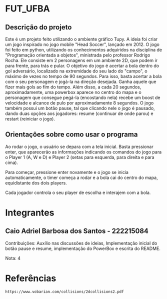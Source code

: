 # FUT_UFBA

## Descrição do projeto
Este é um projeto feito utilizando o ambiente gráfico Tupy. A ideia foi criar um jogo inspirado no jogo mobile "Head Soccer", lançado em 2012. O jogo foi feito em python, utilizando os conhecimentos adquiridos na disciplina de "Programação orientada a objetos", ministrada pelo professor Rodrigo Rocha. Ele consiste em 2 personagens em um ambiente 2D, que podem ir para frente, para trás e pular. O objetivo do jogo é acertar a bola dentro do gol adversário, localizado na extremidade do seu lado do "campo", o máximo de vezes no tempo de 90 segundos. Para isso, basta acertar a bola com o seu personagem e jogá-la na direção desejada. Ganha aquele que fizer mais gols ao fim do tempo. Além disso, a cada 20 segundos, aproximadamente, uma powerbox aparece no centro do mapa e o personagem que consegue pegá-la (encostando nela) recebe um boost de velocidade e alcance de pulo por aproximadamente 8 segundos. O jogo também possui um botão pause, tal que clicando nele o jogo é pausado, dando duas opções aos jogadores: resume (continuar de onde parou) e restart (reiniciar o jogo).

## Orientações sobre como usar o programa
Ao rodar o jogo, o usuário se depara com a tela inicial. Basta pressionar enter, que aparecerão as informações indicando os comandos do jogo para o Player 1 (A, W e D) e Player 2 (setas para esquerda, para direita e para cima).

Para começar, pressione enter novamente e o jogo se inicia automaticamente, o timer começa a rodar e a bola cai do centro do mapa, equidistante dos dois players.

Cada jogador controla o seu player de escolha e interajem com a bola.

# Integrantes
## Caio Adriel Barbosa dos Santos - 222215084
Contribuições: Auxílio nas discussões de ideias, Implementação inicial do botão pause e resume, implementação do PowerBox e escrita do README.

Nota: 4

# Referências
```sh
https://www.vobarian.com/collisions/2dcollisions2.pdf
```

